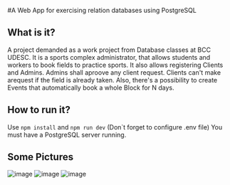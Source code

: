 
#A Web App for exercising relation databases using PostgreSQL

## What is it?

A project demanded as a work project from Database classes at BCC UDESC. It is a sports complex administrator, that allows students and workers to book fields to practice
sports. It also allows registering Clients and Admins. Admins shall aproove any client request. Clients can't make arequest if the field is already taken. Also, there's a 
possibility to create Events that automatically book a whole Block for N days.

## How to run it?

Use `npm install` and `npm run dev`
(Don`t forget to configure .env file)
You must have a PostgreSQL server running.

## Some Pictures

![image](https://github.com/vitorbclemes/Svelte_PostgreSQL-WEBDEV/assets/64271197/df21a2bb-7f94-40db-ad61-9dfb70ab6a36)
![image](https://github.com/vitorbclemes/Svelte_PostgreSQL-WEBDEV/assets/64271197/a653626f-7d25-4c40-8fce-6cf1c23aeaac)
![image](https://github.com/vitorbclemes/Svelte_PostgreSQL-WEBDEV/assets/64271197/14bb95e7-20cd-4439-b08e-6ef81c4e396e)


